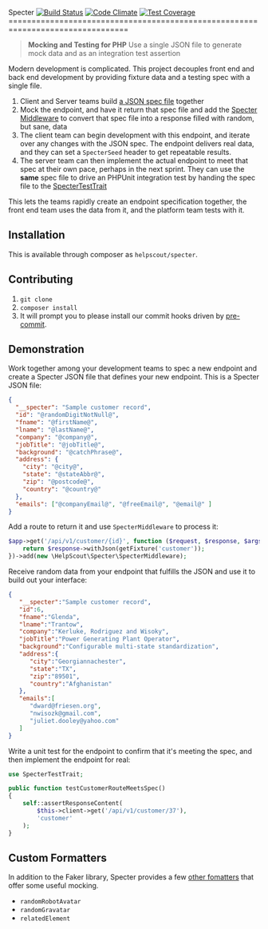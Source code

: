 Specter [![Build Status](https://travis-ci.org/helpscout/specter-php.svg?branch=master)](https://travis-ci.org/helpscout/specter-php) [![Code Climate](https://codeclimate.com/github/helpscout/specter-php/badges/gpa.svg)](https://codeclimate.com/github/helpscout/specter-php) [![Test Coverage](https://codeclimate.com/github/helpscout/specter-php/badges/coverage.svg)](https://codeclimate.com/github/helpscout/specter-php/coverage)================================================================================
> __Mocking and Testing for PHP__
> Use a single JSON file to generate mock data and as an integration test assertion

Modern development is complicated. This project decouples front end and back end
development by providing fixture data and a testing spec with a single file.

1. Client and Server teams build [a JSON spec file][spec] together
2. Mock the endpoint, and have it return that spec file and add the
   [Specter Middleware][middleware] to convert that spec file into a response
   filled with random, but sane, data
3. The client team can begin development with this endpoint, and iterate over
   any changes with the JSON spec. The endpoint delivers real data, and they
   can set a `SpecterSeed` header to get repeatable results.
4. The server team can then implement the actual endpoint to meet that spec at
   their own pace, perhaps in the next sprint. They can use the **same** spec
   file to drive an PHPUnit integration test by handing the spec file to the
   [SpecterTestTrait][testtrait]

This lets the teams rapidly create an endpoint specification together, the
front end team uses the data from it, and the platform team tests with it.

## Installation

This is available through composer as `helpscout/specter`.

## Contributing
1. `git clone`
2. `composer install`
3. It will prompt you to please install our commit hooks driven by
   [pre-commit][pre-commit].

## Demonstration

Work together among your development teams to spec a new endpoint and create a
Specter JSON file that defines your new endpoint. This is a Specter JSON file:
```json
{
  "__specter": "Sample customer record",
  "id": "@randomDigitNotNull@",
  "fname": "@firstName@",
  "lname": "@lastName@",
  "company": "@company@",
  "jobTitle": "@jobTitle@",
  "background": "@catchPhrase@",
  "address": {
    "city": "@city@",
    "state": "@stateAbbr@",
    "zip": "@postcode@",
    "country": "@country@"
  },
  "emails": ["@companyEmail@", "@freeEmail@", "@email@" ]
}
```

Add a route to return it and use `SpecterMiddleware` to process it:
```php
$app->get('/api/v1/customer/{id}', function ($request, $response, $args) {
    return $response->withJson(getFixture('customer'));
})->add(new \HelpScout\Specter\SpecterMiddleware);
```

Receive random data from your endpoint that fulfills the JSON and use it to
build out your interface:
```json
{
   "__specter":"Sample customer record",
   "id":6,
   "fname":"Glenda",
   "lname":"Trantow",
   "company":"Kerluke, Rodriguez and Wisoky",
   "jobTitle":"Power Generating Plant Operator",
   "background":"Configurable multi-state standardization",
   "address":{
      "city":"Georgiannachester",
      "state":"TX",
      "zip":"89501",
      "country":"Afghanistan"
   },
   "emails":[
      "dward@friesen.org",
      "nwisozk@gmail.com",
      "juliet.dooley@yahoo.com"
   ]
}
```

Write a unit test for the endpoint to confirm that it's meeting the spec, and
then implement the endpoint for real:
```php
use SpecterTestTrait;

public function testCustomerRouteMeetsSpec()
{
    self::assertResponseContent(
        $this->client->get('/api/v1/customer/37'),
        'customer'
    );
}
```

## Custom Formatters

In addition to the Faker library, Specter provides a few
[other fomatters](https://github.com/helpscout/specter/tree/master/src/Provider)
that offer some useful mocking.

* `randomRobotAvatar`
* `randomGravatar`
* `relatedElement`

[spec]: https://raw.githubusercontent.com/helpscout/specter/master/tests/fixture/customer.json
[middleware]: https://github.com/helpscout/specter/blob/master/src/SpecterMiddleware.php
[testtrait]: https://github.com/helpscout/specter/blob/master/src/SpecterTestTrait.php
[pre-commit]: http://pre-commit.com/
